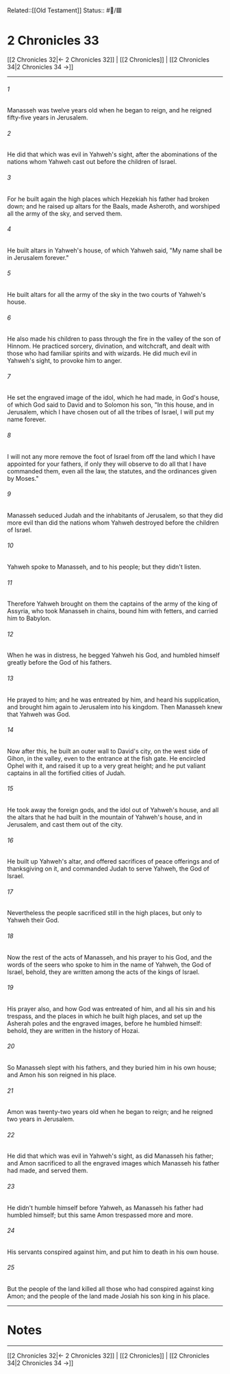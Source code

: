 Related::[[Old Testament]]
Status:: #📖/🟥
# 2 Chronicles 33

[[2 Chronicles 32|← 2 Chronicles 32]] | [[2 Chronicles]] | [[2 Chronicles 34|2 Chronicles 34 →]]
***



###### 1 
Manasseh was twelve years old when he began to reign, and he reigned fifty-five years in Jerusalem. 

###### 2 
He did that which was evil in Yahweh's sight, after the abominations of the nations whom Yahweh cast out before the children of Israel. 

###### 3 
For he built again the high places which Hezekiah his father had broken down; and he raised up altars for the Baals, made Asheroth, and worshiped all the army of the sky, and served them. 

###### 4 
He built altars in Yahweh's house, of which Yahweh said, "My name shall be in Jerusalem forever." 

###### 5 
He built altars for all the army of the sky in the two courts of Yahweh's house. 

###### 6 
He also made his children to pass through the fire in the valley of the son of Hinnom. He practiced sorcery, divination, and witchcraft, and dealt with those who had familiar spirits and with wizards. He did much evil in Yahweh's sight, to provoke him to anger. 

###### 7 
He set the engraved image of the idol, which he had made, in God's house, of which God said to David and to Solomon his son, "In this house, and in Jerusalem, which I have chosen out of all the tribes of Israel, I will put my name forever. 

###### 8 
I will not any more remove the foot of Israel from off the land which I have appointed for your fathers, if only they will observe to do all that I have commanded them, even all the law, the statutes, and the ordinances given by Moses." 

###### 9 
Manasseh seduced Judah and the inhabitants of Jerusalem, so that they did more evil than did the nations whom Yahweh destroyed before the children of Israel. 

###### 10 
Yahweh spoke to Manasseh, and to his people; but they didn't listen. 

###### 11 
Therefore Yahweh brought on them the captains of the army of the king of Assyria, who took Manasseh in chains, bound him with fetters, and carried him to Babylon. 

###### 12 
When he was in distress, he begged Yahweh his God, and humbled himself greatly before the God of his fathers. 

###### 13 
He prayed to him; and he was entreated by him, and heard his supplication, and brought him again to Jerusalem into his kingdom. Then Manasseh knew that Yahweh was God. 

###### 14 
Now after this, he built an outer wall to David's city, on the west side of Gihon, in the valley, even to the entrance at the fish gate. He encircled Ophel with it, and raised it up to a very great height; and he put valiant captains in all the fortified cities of Judah. 

###### 15 
He took away the foreign gods, and the idol out of Yahweh's house, and all the altars that he had built in the mountain of Yahweh's house, and in Jerusalem, and cast them out of the city. 

###### 16 
He built up Yahweh's altar, and offered sacrifices of peace offerings and of thanksgiving on it, and commanded Judah to serve Yahweh, the God of Israel. 

###### 17 
Nevertheless the people sacrificed still in the high places, but only to Yahweh their God. 

###### 18 
Now the rest of the acts of Manasseh, and his prayer to his God, and the words of the seers who spoke to him in the name of Yahweh, the God of Israel, behold, they are written among the acts of the kings of Israel. 

###### 19 
His prayer also, and how God was entreated of him, and all his sin and his trespass, and the places in which he built high places, and set up the Asherah poles and the engraved images, before he humbled himself: behold, they are written in the history of Hozai. 

###### 20 
So Manasseh slept with his fathers, and they buried him in his own house; and Amon his son reigned in his place. 

###### 21 
Amon was twenty-two years old when he began to reign; and he reigned two years in Jerusalem. 

###### 22 
He did that which was evil in Yahweh's sight, as did Manasseh his father; and Amon sacrificed to all the engraved images which Manasseh his father had made, and served them. 

###### 23 
He didn't humble himself before Yahweh, as Manasseh his father had humbled himself; but this same Amon trespassed more and more. 

###### 24 
His servants conspired against him, and put him to death in his own house. 

###### 25 
But the people of the land killed all those who had conspired against king Amon; and the people of the land made Josiah his son king in his place.

---
# Notes


***
[[2 Chronicles 32|← 2 Chronicles 32]] | [[2 Chronicles]] | [[2 Chronicles 34|2 Chronicles 34 →]]

